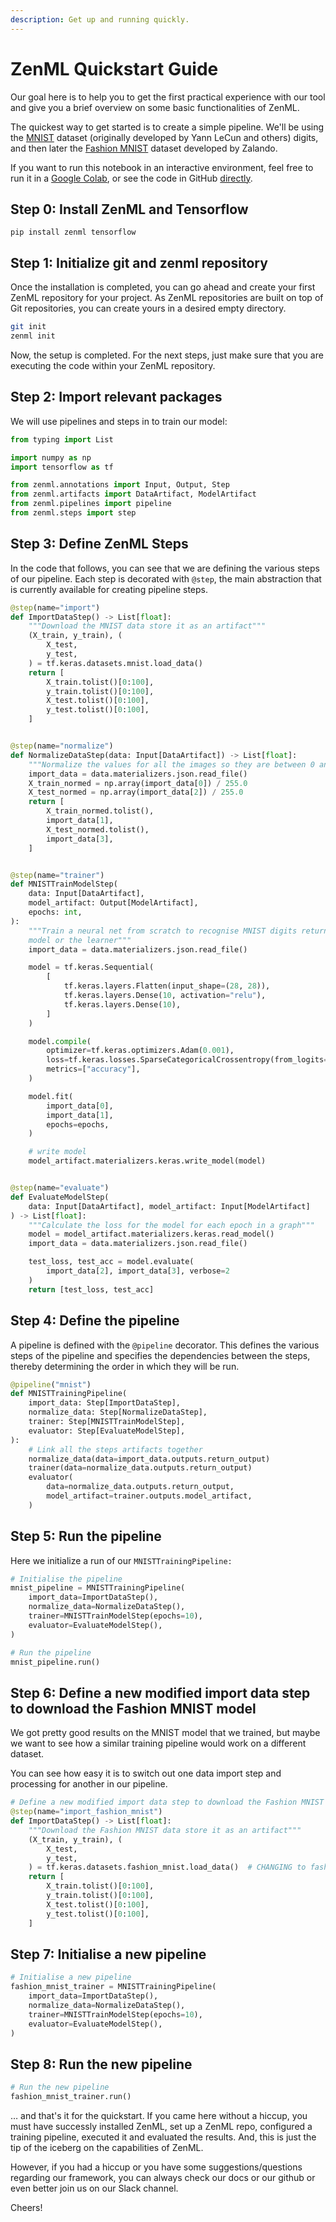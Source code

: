 ```yaml
---
description: Get up and running quickly.
---
```


# ZenML Quickstart Guide

Our goal here is to help you to get the first practical experience with our tool and give you a brief overview on some basic functionalities of ZenML.

The quickest way to get started is to create a simple pipeline. We'll be using the [MNIST](http://yann.lecun.com/exdb/mnist/) dataset \(originally developed by Yann LeCun and others\) digits, and then later the [Fashion MNIST](https://github.com/zalandoresearch/fashion-mnist) dataset developed by Zalando.

If you want to run this notebook in an interactive environment, feel free to run it in a [Google Colab](https://colab.research.google.com/github/zenml-io/zenml/blob/main/examples/quickstart/quickstart.ipynb), or see the code in GitHub [directly](https://github.com/zenml-io/zenml/tree/main/examples/quickstart).

## Step 0: Install ZenML and Tensorflow

```text
pip install zenml tensorflow
```

## Step 1: Initialize git and zenml repository 

Once the installation is completed, you can go ahead and create your first ZenML repository for your project. As ZenML repositories are built on top of Git repositories, you can create yours in a desired empty directory.

```bash
git init
zenml init
```

Now, the setup is completed. For the next steps, just make sure that you are executing the code within your ZenML repository.

## Step 2: Import relevant packages

We will use pipelines and steps in to train our model:

```python
from typing import List

import numpy as np 
import tensorflow as tf

from zenml.annotations import Input, Output, Step
from zenml.artifacts import DataArtifact, ModelArtifact
from zenml.pipelines import pipeline
from zenml.steps import step
```

## Step 3: Define ZenML Steps

In the code that follows, you can see that we are defining the various steps of our pipeline. Each step is decorated with `@step`, the main abstraction that is currently available for creating pipeline steps.

```python
@step(name="import")
def ImportDataStep() -> List[float]:
    """Download the MNIST data store it as an artifact"""
    (X_train, y_train), (
        X_test,
        y_test,
    ) = tf.keras.datasets.mnist.load_data()
    return [
        X_train.tolist()[0:100],
        y_train.tolist()[0:100],
        X_test.tolist()[0:100],
        y_test.tolist()[0:100],
    ]


@step(name="normalize")
def NormalizeDataStep(data: Input[DataArtifact]) -> List[float]:
    """Normalize the values for all the images so they are between 0 and 1"""
    import_data = data.materializers.json.read_file()
    X_train_normed = np.array(import_data[0]) / 255.0
    X_test_normed = np.array(import_data[2]) / 255.0
    return [
        X_train_normed.tolist(),
        import_data[1],
        X_test_normed.tolist(),
        import_data[3],
    ]


@step(name="trainer")
def MNISTTrainModelStep(
    data: Input[DataArtifact],
    model_artifact: Output[ModelArtifact],
    epochs: int,
):
    """Train a neural net from scratch to recognise MNIST digits return our
    model or the learner"""
    import_data = data.materializers.json.read_file()

    model = tf.keras.Sequential(
        [
            tf.keras.layers.Flatten(input_shape=(28, 28)),
            tf.keras.layers.Dense(10, activation="relu"),
            tf.keras.layers.Dense(10),
        ]
    )

    model.compile(
        optimizer=tf.keras.optimizers.Adam(0.001),
        loss=tf.keras.losses.SparseCategoricalCrossentropy(from_logits=True),
        metrics=["accuracy"],
    )

    model.fit(
        import_data[0],
        import_data[1],
        epochs=epochs,
    )

    # write model
    model_artifact.materializers.keras.write_model(model)


@step(name="evaluate")
def EvaluateModelStep(
    data: Input[DataArtifact], model_artifact: Input[ModelArtifact]
) -> List[float]:
    """Calculate the loss for the model for each epoch in a graph"""
    model = model_artifact.materializers.keras.read_model()
    import_data = data.materializers.json.read_file()

    test_loss, test_acc = model.evaluate(
        import_data[2], import_data[3], verbose=2
    )
    return [test_loss, test_acc]
```

## Step 4: Define the pipeline

A pipeline is defined with the `@pipeline` decorator. This defines the various steps of the pipeline and specifies the dependencies between the steps, thereby determining the order in which they will be run.

```python
@pipeline("mnist")
def MNISTTrainingPipeline(
    import_data: Step[ImportDataStep],
    normalize_data: Step[NormalizeDataStep],
    trainer: Step[MNISTTrainModelStep],
    evaluator: Step[EvaluateModelStep],
):
    # Link all the steps artifacts together
    normalize_data(data=import_data.outputs.return_output)
    trainer(data=normalize_data.outputs.return_output)
    evaluator(
        data=normalize_data.outputs.return_output,
        model_artifact=trainer.outputs.model_artifact,
    )

```

## Step 5: Run the pipeline

Here we initialize a run of our `MNISTTrainingPipeline:`

```python
# Initialise the pipeline
mnist_pipeline = MNISTTrainingPipeline(
    import_data=ImportDataStep(),
    normalize_data=NormalizeDataStep(),
    trainer=MNISTTrainModelStep(epochs=10),
    evaluator=EvaluateModelStep(),
)

# Run the pipeline
mnist_pipeline.run()
```

## Step 6: Define a new modified import data step to download the Fashion MNIST model

We got pretty good results on the MNIST model that we trained, but maybe we want to see how a similar training pipeline would work on a different dataset.

You can see how easy it is to switch out one data import step and processing for another in our pipeline.

```python
# Define a new modified import data step to download the Fashion MNIST model
@step(name="import_fashion_mnist")
def ImportDataStep() -> List[float]:
    """Download the Fashion MNIST data store it as an artifact"""
    (X_train, y_train), (
        X_test,
        y_test,
    ) = tf.keras.datasets.fashion_mnist.load_data()  # CHANGING to fashion
    return [
        X_train.tolist()[0:100],
        y_train.tolist()[0:100],
        X_test.tolist()[0:100],
        y_test.tolist()[0:100],
    ]
```

## Step 7: Initialise a new pipeline

```python
# Initialise a new pipeline
fashion_mnist_trainer = MNISTTrainingPipeline(
    import_data=ImportDataStep(),
    normalize_data=NormalizeDataStep(),
    trainer=MNISTTrainModelStep(epochs=10),
    evaluator=EvaluateModelStep(),
)
```

## Step 8: Run the new pipeline

```python
# Run the new pipeline
fashion_mnist_trainer.run()
```

… and that's it for the quickstart. If you came here without a hiccup, you must have successly installed ZenML, set up a ZenML repo, configured a training pipeline, executed it and evaluated the results. And, this is just the tip of the iceberg on the capabilities of ZenML.

However, if you had a hiccup or you have some suggestions/questions regarding our framework, you can always check our docs or our github or even better join us on our Slack channel.

Cheers!

